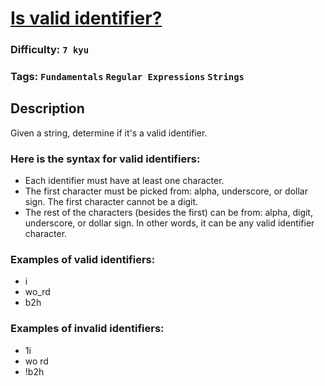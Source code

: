 # [Is valid identifier?](https://www.codewars.com/kata/563a8656d52a79f06c00001f)

### Difficulty: `7 kyu`

### Tags: `Fundamentals` `Regular Expressions` `Strings`

## Description

Given a string, determine if it's a valid identifier.

### Here is the syntax for valid identifiers:
- Each identifier must have at least one character.
- The first character must be picked from: alpha, underscore, or dollar sign. The first character cannot be a digit.
- The rest of the characters (besides the first) can be from: alpha, digit, underscore, or dollar sign. In other words, it can be any valid identifier character.

### Examples of valid identifiers:
- i
- wo_rd
- b2h

### Examples of invalid identifiers:
- 1i
- wo rd
- !b2h